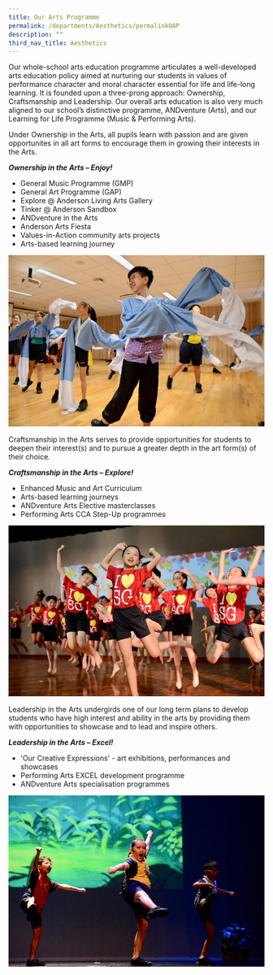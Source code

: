 ```yaml
---
title: Our Arts Programme
permalink: /departments/Aesthetics/permalinkOAP
description: ""
third_nav_title: Aesthetics
---
```

<p>Our whole-school arts education programme articulates a well-developed arts education policy aimed at nurturing our students in values of performance character and moral character essential for life and life-long learning. It is founded upon a three-prong approach: Ownership, Craftsmanship and Leadership. Our overall arts education is also very much aligned to our school&rsquo;s distinctive programme, ANDventure (Arts), and our Learning for Life Programme (Music &amp; Performing Arts).</p>
<p>Under Ownership in the Arts, all pupils learn with passion and are given opportunites in all art forms to encourage them in growing their interests in the Arts.</p>

<p><strong><em>Ownership in the Arts &ndash; Enjoy!</em></strong></p>
<ul style="font-weight: 400;">
<li>General Music Programme (GMP)</li>
<li>General Art Programme (GAP)</li>
<li>Explore @ Anderson Living Arts Gallery&nbsp;</li>
<li>Tinker @ Anderson Sandbox&nbsp;</li>
<li>ANDventure in the Arts</li>
<li>Anderson Arts Fiesta&nbsp;</li>
<li>Values-in-Action community arts projects&nbsp;</li>
<li>Arts-based learning journey&nbsp;</li>
</ul>

![](/images/Arts%20Prog%20Picture%201.jpg)

<p class="">Craftsmanship in the Arts serves to provide opportunities for students to deepen their interest(s) and to pursue a greater depth in the art form(s) of their choice.</p>
<p class=""><strong class=""><em class=""><span class="">Craftsmanship in the Arts &ndash; Explore!</span></em></strong></p>
<ul>
<li><span class="">E</span>nhanced Music and Art Curriculum</li>
<li>Arts-based learning journeys</li>
<li>ANDventure Arts Elective masterclasses</li>
<li>Performing Arts CCA Step-Up programmes</li>
</ul>

![](/images/Arts%20Prog%20Picture%202.jpg)

<p class="">Leadership in the Arts undergirds one of our long term plans to develop students who have high interest and ability in the arts by providing them with opportunities to showcase and to lead and inspire others.</p>
<p class=""><strong class=""><em class=""><span class="">Leadership in the Arts &ndash; Excel!</span></em></strong></p>
<ul>
<li><span class="">'Our Creative Expressions' - art exhibitions, performances and showcases</span></li>
<li>Performing Arts EXCEL development programme</li>
<li><span class="">ANDventure Arts specialisation programmes</span>&nbsp;</li>
</ul>

![](/images/Arts%20Prog%20Picture%203%20dc.jpg)